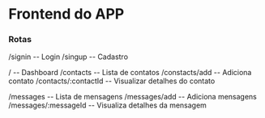 # Frontend do APP


### Rotas

/signin -- Login
/singup -- Cadastro

/ -- Dashboard
/contacts -- Lista de contatos
/constacts/add -- Adiciona contato
/contacts/:contactId -- Visualizar detalhes do contato

/messages -- Lista de mensagens
/messages/add -- Adiciona mensagens
/messages/:messageId -- Visualiza detalhes da mensagem